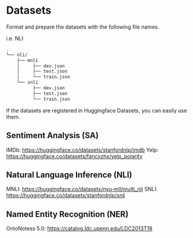 # Datasets

Format and prepare the datasets with the following file names.

i.e. NLI
```bash
.
└── nli/
    ├── mnli
    │     ├── dev.json
    │     ├── test.json
    │     └── train.json
    └── snli
          ├── dev.json
          ├── test.json
          └── train.json
```

If the datasets are registered in Huggingface Datasets, you can easily use them.

## Sentiment Analysis (SA)
IMDb: https://huggingface.co/datasets/stanfordnlp/imdb 
Yelp: https://huggingface.co/datasets/fancyzhx/yelp_polarity 


## Natural Language Inference (NLI)
MNLI: https://huggingface.co/datasets/nyu-mll/multi_nli 
SNLI: https://huggingface.co/datasets/stanfordnlp/snli 


## Named Entity Recognition (NER)
OntoNotess 5.0: https://catalog.ldc.upenn.edu/LDC2013T19 
